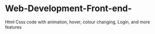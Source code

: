# Web-Development-Front-end-
Html Csss code with animation, hover, colour changing, Login, and more features

